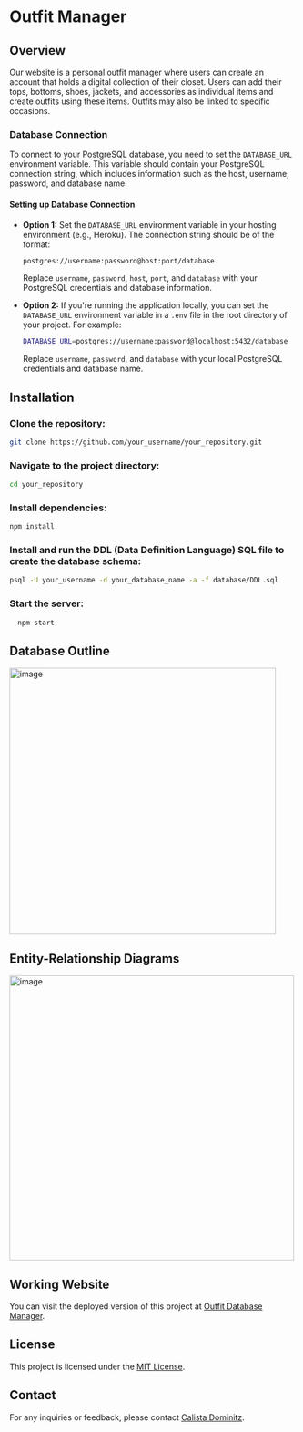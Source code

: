 # Outfit Manager

## Overview
Our website is a personal outfit manager where users can create an account that holds a digital collection of their closet. Users can add their tops, bottoms, shoes, jackets, and accessories as individual items and create outfits using these items. Outfits may also be linked to specific occasions.

### Database Connection

To connect to your PostgreSQL database, you need to set the `DATABASE_URL` environment variable. This variable should contain your PostgreSQL connection string, which includes information such as the host, username, password, and database name.

#### Setting up Database Connection

- **Option 1:** Set the `DATABASE_URL` environment variable in your hosting environment (e.g., Heroku). The connection string should be of the format:
  ```bash
  postgres://username:password@host:port/database
  ```
  Replace `username`, `password`, `host`, `port`, and `database` with your PostgreSQL credentials and database information.

- **Option 2:** If you're running the application locally, you can set the `DATABASE_URL` environment variable in a `.env` file in the root directory of your project. For example:
  ```bash
  DATABASE_URL=postgres://username:password@localhost:5432/database
  ```
  Replace `username`, `password`, and `database` with your local PostgreSQL credentials and database name.


## Installation

### Clone the repository:
```bash
git clone https://github.com/your_username/your_repository.git
```

### Navigate to the project directory:
```bash
cd your_repository
```

### Install dependencies:
```bash
npm install
```

### Install and run the DDL (Data Definition Language) SQL file to create the database schema:
```bash
psql -U your_username -d your_database_name -a -f database/DDL.sql
```

### Start the server:
```bash
  npm start
```

## Database Outline
<img width="468" alt="image" src="https://github.com/cdominitz/CS340/assets/107890151/ddce3dd0-8232-4dcf-b115-ef3a65d1b49a">

## Entity-Relationship Diagrams
<img width="500" alt="image" src="https://github.com/cdominitz/CS340/assets/107890151/f94cbc34-fd8a-43d2-ac04-04b1f6e4ed28">

## Working Website
You can visit the deployed version of this project at [Outfit Database Manager](https://outfit-db-cafeb92a5b5e.herokuapp.com/).


## License
This project is licensed under the [MIT License](LICENSE).

## Contact
For any inquiries or feedback, please contact [Calista Dominitz](cdominitz@gmail.com).
